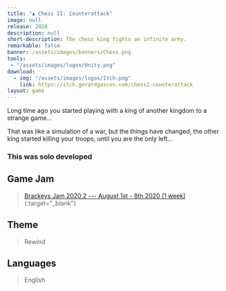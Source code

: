 ```yaml
---
title: "♟️ Chess II: Counterattack"
image: null
release: 2020
description: null
short-description: The chess king fights an infinite army.
remarkable: false
banner: /assets/images/banners/Chess.png
tools:
 - "/assets/images/logos/Unity.png"
download:
  - img: "/assets/images/logos/Itch.png"
    link: https://itch.gerardgascon.com/chess2-counterattack
layout: game
---
```


Long time ago you started playing with a king of another kingdom to a strange game...

That was like a simulation of a war, but the things have changed, the other king started killing your troops, until you are the only left...

### This was solo developed

## Game Jam

> [Brackeys Jam 2020.2 --- August 1st - 8th 2020 (1 week)](https://itch.io/jam/brackeys-4/){:target="_blank"}

## Theme

> Rewind

## Languages

> English
